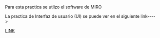 Para esta practica se utlizo el software de MIRO

La practica de Interfaz de usuario (UI) se puede ver en el siguiente link---->

[LINK](https://miro.com/app/board/uXjVOJBKQLI=/?invite_link_id=713540200526)
